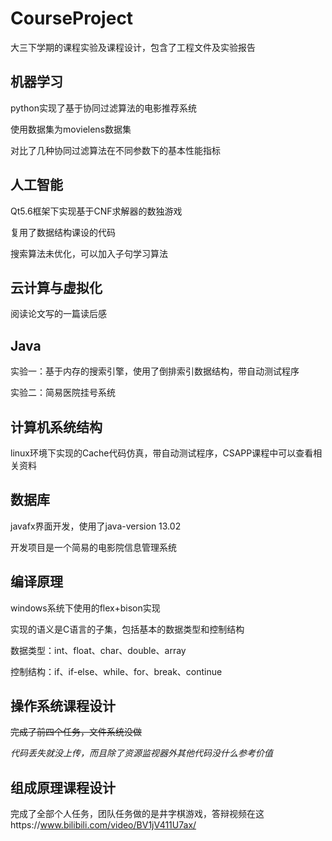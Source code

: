 # CourseProject
大三下学期的课程实验及课程设计，包含了工程文件及实验报告

## 机器学习
python实现了基于协同过滤算法的电影推荐系统

使用数据集为movielens数据集

对比了几种协同过滤算法在不同参数下的基本性能指标

## 人工智能
Qt5.6框架下实现基于CNF求解器的数独游戏

复用了数据结构课设的代码

搜索算法未优化，可以加入子句学习算法

## 云计算与虚拟化
阅读论文写的一篇读后感

## Java
实验一：基于内存的搜索引擎，使用了倒排索引数据结构，带自动测试程序

实验二：简易医院挂号系统

## 计算机系统结构
linux环境下实现的Cache代码仿真，带自动测试程序，CSAPP课程中可以查看相关资料

## 数据库
javafx界面开发，使用了java-version 13.02

开发项目是一个简易的电影院信息管理系统

## 编译原理
windows系统下使用的flex+bison实现

实现的语义是C语言的子集，包括基本的数据类型和控制结构

数据类型：int、float、char、double、array

控制结构：if、if-else、while、for、break、continue

## 操作系统课程设计
~~完成了前四个任务，文件系统没做~~

*代码丢失就没上传，而且除了资源监视器外其他代码没什么参考价值*

## 组成原理课程设计
完成了全部个人任务，团队任务做的是井字棋游戏，答辩视频在这https://www.bilibili.com/video/BV1jV411U7ax/

